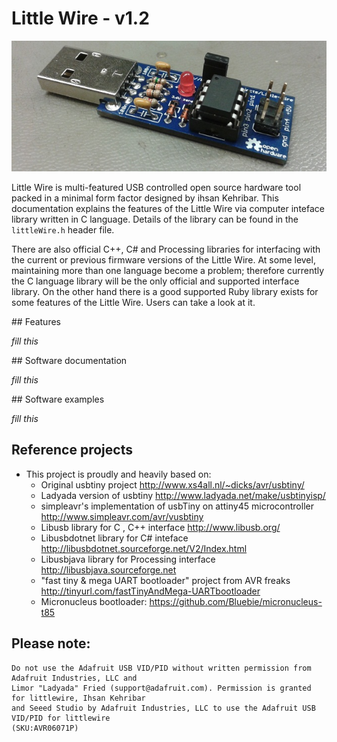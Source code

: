 # Little Wire - v1.2

![Little wire](./lw.jpg)

Little Wire is multi-featured USB controlled open source hardware tool packed in a minimal form factor designed by ihsan Kehribar. This documentation explains the features of the Little Wire via computer inteface library written in C language. Details of the library can be found in the `littleWire.h` header file.

There are also official C++, C# and Processing libraries for interfacing with the current or previous firmware versions of the Little Wire. At some level, maintaining more than one language become a problem; therefore currently the C language library will be the only official and supported interface library. On the other hand there is a good supported Ruby library exists for some features of the Little Wire. Users can take a look at it.

## Features

_fill this_

## Software documentation

_fill this_

## Software examples
	
_fill this_

## Reference projects

- This project is proudly and heavily based on: 
    - Original usbtiny project
        http://www.xs4all.nl/~dicks/avr/usbtiny/ 
    - Ladyada version of usbtiny
        http://www.ladyada.net/make/usbtinyisp/
    - simpleavr's implementation of usbTiny on attiny45 microcontroller
        http://www.simpleavr.com/avr/vusbtiny
    - Libusb library for C , C++ interface
        http://www.libusb.org/
    - Libusbdotnet library for C# inteface
        http://libusbdotnet.sourceforge.net/V2/Index.html
    - Libusbjava library for Processing interface
        http://libusbjava.sourceforge.net
    - "fast tiny & mega UART bootloader" project from AVR freaks
        http://tinyurl.com/fastTinyAndMega-UARTbootloader
    - Micronucleus bootloader: https://github.com/Bluebie/micronucleus-t85
        
## Please note: 
	Do not use the Adafruit USB VID/PID without written permission from Adafruit Industries, LLC and 
	Limor "Ladyada" Fried (support@adafruit.com). Permission is granted for littlewire, Ihsan Kehribar
	and Seeed Studio by Adafruit Industries, LLC to use the Adafruit USB VID/PID for littlewire 
	(SKU:AVR06071P)
